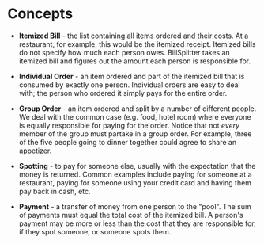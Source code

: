 Concepts
========

+ **Itemized Bill** - the list containing all items ordered and their costs. At a restaurant, for example, this would be the itemized receipt. Itemized bills do not specify how much each person owes. BillSplitter takes an itemized bill and figures out the amount each person is responsible for.

+ **Individual Order** - an item ordered and part of the itemized bill that is consumed by exactly one person. Individual orders are easy to deal with; the person who ordered it simply pays for the entire order.

+ **Group Order** - an item ordered and split by a number of different people. We deal with the common case (e.g. food, hotel room) where everyone is equally responsible for paying for the order. Notice that not *every* member of the group must partake in a group order. For example, three of the five people going to dinner together could agree to share an appetizer.

+ **Spotting** - to pay for someone else, usually with the expectation that the money is returned. Common examples include paying for someone at a restaurant, paying for someone using your credit card and having them pay back in cash, etc.

+ **Payment** - a transfer of money from one person to the "pool". The sum of payments must equal the total cost of the itemized bill. A person's payment may be more or less than the cost that they are responsible for, if they spot someone, or someone spots them.
